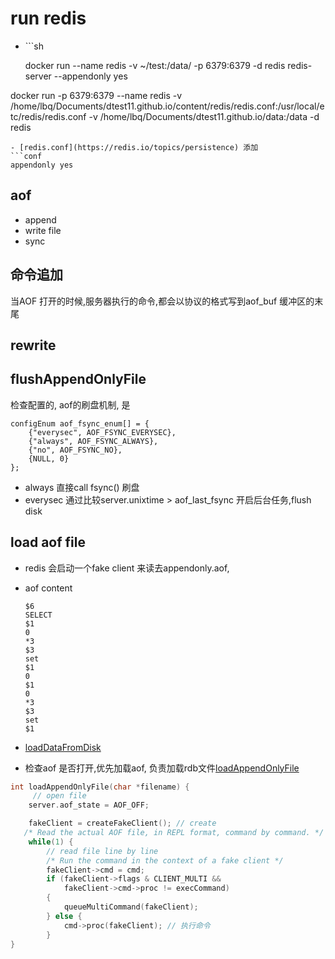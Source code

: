 
# run redis

* \`\`\`sh

  docker run --name redis -v ~/test:/data/ -p 6379:6379 -d redis redis-server --appendonly yes

docker run -p 6379:6379 --name redis -v /home/lbq/Documents/dtest11.github.io/content/redis/redis.conf:/usr/local/etc/redis/redis.conf -v /home/lbq/Documents/dtest11.github.io/data:/data -d redis

```text
- [redis.conf](https://redis.io/topics/persistence) 添加
```conf
appendonly yes
```

## aof

* append
* write file
* sync

## 命令追加

当AOF 打开的时候,服务器执行的命令,都会以协议的格式写到aof\_buf 缓冲区的末尾

## rewrite

## flushAppendOnlyFile

检查配置的, aof的刷盘机制, 是

```text
configEnum aof_fsync_enum[] = {
    {"everysec", AOF_FSYNC_EVERYSEC},
    {"always", AOF_FSYNC_ALWAYS},
    {"no", AOF_FSYNC_NO},
    {NULL, 0}
};
```

* always 直接call fsync\(\) 刷盘
* everysec 通过比较server.unixtime &gt; aof\_last\_fsync   开启后台任务,flush disk

## load aof file

* redis 会启动一个fake client 来读去appendonly.aof, 
* aof content

  ```text
  $6
  SELECT
  $1
  0
  *3
  $3
  set
  $1
  0
  $1
  0
  *3
  $3
  set
  $1
  ```

* [loadDataFromDisk](https://github.com/redis/redis/blob/fd052d2a86b1a9ace29abf2868785f0b4621b715/src/server.c#L5719)
* 检查aof 是否打开,优先加载aof, 负责加载rdb文件[loadAppendOnlyFile](https://github.com/redis/redis/blob/fd052d2a86b1a9ace29abf2868785f0b4621b715/src/aof.c#L739) 

```c
int loadAppendOnlyFile(char *filename) {
     // open file
    server.aof_state = AOF_OFF;

    fakeClient = createFakeClient(); // create 
   /* Read the actual AOF file, in REPL format, command by command. */
    while(1) {
        // read file line by line
        /* Run the command in the context of a fake client */
        fakeClient->cmd = cmd;
        if (fakeClient->flags & CLIENT_MULTI &&
            fakeClient->cmd->proc != execCommand)
        {
            queueMultiCommand(fakeClient);
        } else {
            cmd->proc(fakeClient); // 执行命令
        }
}
```

